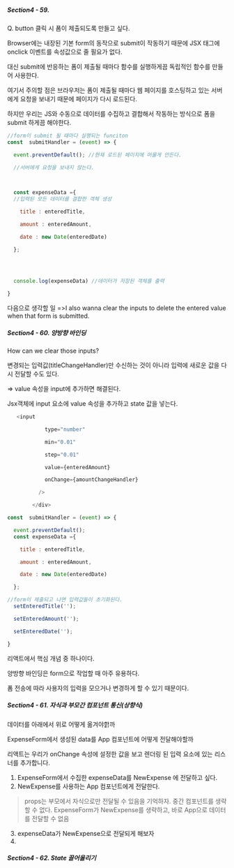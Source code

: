 ##### Section4 - 59. 

Q. button 클릭 시 폼이 제출되도록 만들고 싶다. 


Browser에는 내장된 기본 form의 동작으로 submit이 작동하기 때문에 JSX 태그에 onclick 이벤트를 속성값으로 줄 필요가 없다. 

대신 submit에 반응하는 폼이 제출될 때마다 함수를 실행하게끔 독립적인 함수를 만들어 사용한다. 

여기서 주의할 점은 브라우저는 폼이 제출될 때마다 웹 페이지를 호스팅하고 있는 서버에게 요청을 보내기 때문에 페이지가 다시 로드된다. 

하지만 우리는 JS와 수동으로 데이터를 수집하고 결합해서 작동하는 방식으로 폼을 submit 하게끔 해야한다. 


```js
//form이 submit 될 때마다 실행되는 funciton
const  submitHandler = (event) => {

  event.preventDefault(); //현재 로드된 페이지에 머물게 만든다.

  //서버에게 요청을 보내지 않는다.

  

  const expenseData ={ 
  //입력된 모든 데이터를 결합한 객체 생성

    title : enteredTitle,

    amount : enteredAmount,

    date : new Date(enteredDate)

  }; 

  
  

  console.log(expenseData) //데이터가 저장된 객체를 출력

}
```






다음으로 생각할 일 =>I also wanna clear the inputs to delete the entered value when that form is submitted.


##### Section4 - 60. 양방향 바인딩
How can we clear those inputs?

변경되는 입력값(titleChangeHandler)만 수신하는 것이 아니라 입력에 새로운 값을 다시 전달할 수도 있다. 

=> value 속성을 input에 추가하면 해결된다. 


Jsx객체에 input 요소에 value 속성을 추가하고 state 값을 넣는다. 
```js
   <input

            type="number"

            min="0.01"

            step="0.01"

            value={enteredAmount}

            onChange={amountChangeHandler}

          />

        </div>
```


```js
const  submitHandler = (event) => {

  event.preventDefault(); 
  const expenseData ={

    title : enteredTitle,

    amount : enteredAmount,

    date : new Date(enteredDate)

  }; 

//form이 제출되고 나면 입력값들이 초기화된다. 
  setEnteredTitle('');

  setEnteredAmount('');

  setEnteredDate('');

}
```


리액트에서 핵심 개념 중 하나이다.

양방향 바인딩은 form으로 작업할 때 아주 유용하다. 

폼 전송에 따라 사용자의 입력을 모으거나 변경하게 할 수 있기 때문이다.



##### Section4 - 61. 자식과 부모간 컴포넌트 통신(상향식)

데이터를 아래에서 위로 어떻게 옮겨야핡까


ExpenseForm에서 생성된 data를 App 컴포넌트에 어떻게 전달해야할까 

리액트는 우리가 onChange 속성에 설정한 값을 보고 렌더링 된 입력 요소에 있는 리스너를 추가합니다.


1. ExpenseForm에서 수집한 expenseData를 NewExpense 에 전달하고 싶다.
2.  NewExpense를 사용하는 App 컴포넌트에게 전달한다. 

> props는 부모에서 자식으로만 전달될 수 있음을 기억하자.
> 중간 컴포넌트를 생략할 수 없다. 
> ExpenseForm가 NewExpense를 생략하고, 바로 App으로 데이터를 전달할 수 없음
3. expenseData가  NewExpense으로 전달되게 해보자
4. 

##### Section4 - 62. State 끌어올리기

